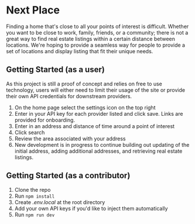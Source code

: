 # Next Place

Finding a home that's close to all your points of interest is difficult. Whether you want to be close to work, family, friends, or a community; there is not a great way to find real estate listings within a certain distance between locations. We're hoping to provide a seamless way for people to provide a set of locations and display listing that fit their unique needs.

## Getting Started (as a user)

As this project is still a proof of concept and relies on free to use technology, users will either need to limit their usage of the site or provide their own API credentials for downstream providers.

1. On the home page select the settings icon on the top right
2. Enter in your API key for each provider listed and click save. Links are provided for onboarding.
3. Enter in an address and distance of time around a point of interest
4. Click search
5. Review the area associated with your address
6. New development is in progress to continue building out updating of the initial address, adding additional addresses, and retrieving real estate listings.

## Getting Started (as a contributor)

1. Clone the repo
2. Run `npm install`
3. Create _.env.local_ at the root directory
4. Add your own API keys if you'd like to inject them automatically
5. Run `npm run dev`
